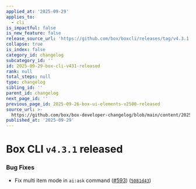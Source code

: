 ```yaml
---
applied_at: '2025-09-29'
applies_to:
  - cli
is_impactful: false
is_new_feature: false
release_source_url: 'https://github.com/box/boxcli/releases/tag/v4.3.1'
collapse: true
is_index: false
category_id: changelog
subcategory_id: ''
id: 2025-09-29-box-cli-v431-released
rank: null
total_steps: null
type: changelog
sibling_id: ''
parent_id: changelog
next_page_id: ''
previous_page_id: 2025-09-26-box-ui-elements-v2500-released
source_url: >-
  https://github.com/box/box-developer-changelog/blob/main/content/2025/09-29-box-cli-v431-released.md
published_at: '2025-09-29'
---
```

# Box CLI `v4.3.1` released

### Bug Fixes

* Fix multi item mode in `ai:ask` command ([#593][1]) ([`5081d43`][2])

[1]: https://github.com/box/boxcli/issues/593

[2]: https://github.com/box/boxcli/commit/5081d432d8ded16c8bf759352d28be0214fbe4ec